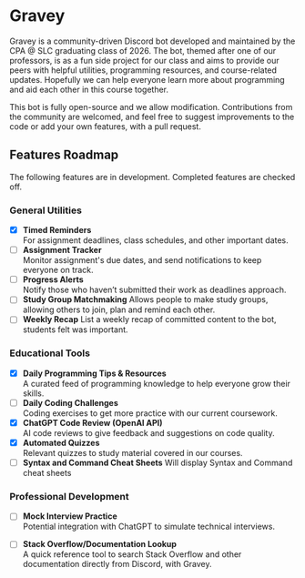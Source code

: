 # Gravey

Gravey is a community-driven Discord bot developed and maintained by the CPA @ SLC graduating class of 2026. 
The bot, themed after one of our professors, is as a fun side project for our class and aims to provide our peers with helpful utilities, programming resources, and course-related updates.
Hopefully we can help everyone learn more about programming and aid each other in this course together.

This bot is fully open-source and we allow modification. Contributions from the community are welcomed, and feel free to suggest improvements to the code or add your own features, with a pull request.

## Features Roadmap

The following features are in development. Completed features are checked off.

### General Utilities
- [x] **Timed Reminders**  
  For assignment deadlines, class schedules, and other important dates.
- [ ] **Assignment Tracker**  
  Monitor assignment's due dates, and send notifications to keep everyone on track.
- [ ] **Progress Alerts**  
  Notify those who haven’t submitted their work as deadlines approach.
- [ ] **Study Group Matchmaking**
  Allows people to make study groups, allowing
  others to join, plan and remind each other.
- [ ] **Weekly Recap**
  List a weekly recap of committed content to the bot,
  students felt was important.
### Educational Tools
- [x] **Daily Programming Tips & Resources**  
  A curated feed of programming knowledge to help everyone grow their skills.
- [ ] **Daily Coding Challenges**  
  Coding exercises to get more practice with our current coursework.
- [x] **ChatGPT Code Review (OpenAI API)**  
  AI code reviews to give feedback and suggestions on code quality.
- [x] **Automated Quizzes**  
  Relevant quizzes to study material covered in our courses.
- [ ] **Syntax and Command Cheat Sheets**
  Will display Syntax and Command cheat sheets
### Professional Development
- [ ] **Mock Interview Practice**  
  Potential integration with ChatGPT to simulate technical interviews.
- [ ] **Stack Overflow/Documentation Lookup**  
  A quick reference tool to search Stack Overflow and other documentation directly from Discord, with Gravey.


